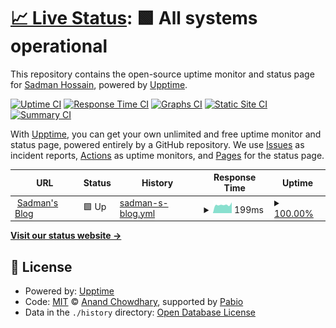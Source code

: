 # [📈 Live Status](https://status.sadman.ca): <!--live status--> **🟩 All systems operational**

This repository contains the open-source uptime monitor and status page for [Sadman Hossain](sadman.ca), powered by [Upptime](https://github.com/upptime/upptime).

[![Uptime CI](https://github.com/sadmanca/blog-uptime/workflows/Uptime%20CI/badge.svg)](https://github.com/sadmanca/blog-uptime/actions?query=workflow%3A%22Uptime+CI%22)
[![Response Time CI](https://github.com/sadmanca/blog-uptime/workflows/Response%20Time%20CI/badge.svg)](https://github.com/sadmanca/blog-uptime/actions?query=workflow%3A%22Response+Time+CI%22)
[![Graphs CI](https://github.com/sadmanca/blog-uptime/workflows/Graphs%20CI/badge.svg)](https://github.com/sadmanca/blog-uptime/actions?query=workflow%3A%22Graphs+CI%22)
[![Static Site CI](https://github.com/sadmanca/blog-uptime/workflows/Static%20Site%20CI/badge.svg)](https://github.com/sadmanca/blog-uptime/actions?query=workflow%3A%22Static+Site+CI%22)
[![Summary CI](https://github.com/sadmanca/blog-uptime/workflows/Summary%20CI/badge.svg)](https://github.com/sadmanca/blog-uptime/actions?query=workflow%3A%22Summary+CI%22)

With [Upptime](https://upptime.js.org), you can get your own unlimited and free uptime monitor and status page, powered entirely by a GitHub repository. We use [Issues](https://github.com/sadmanca/blog-uptime/issues) as incident reports, [Actions](https://github.com/sadmanca/blog-uptime/actions) as uptime monitors, and [Pages](https://status.sadman.ca) for the status page.

<!--start: status pages-->
<!-- This summary is generated by Upptime (https://github.com/upptime/upptime) -->
<!-- Do not edit this manually, your changes will be overwritten -->
<!-- prettier-ignore -->
| URL | Status | History | Response Time | Uptime |
| --- | ------ | ------- | ------------- | ------ |
| <img alt="" src="https://icons.duckduckgo.com/ip3/sadman.ca.ico" height="13"> [Sadman's Blog](https://sadman.ca) | 🟩 Up | [sadman-s-blog.yml](https://github.com/sadmanca/blog-uptime/commits/HEAD/history/sadman-s-blog.yml) | <details><summary><img alt="Response time graph" src="./graphs/sadman-s-blog/response-time-week.png" height="20"> 199ms</summary><br><a href="https://sadmanca.github.io/blog-uptime/history/sadman-s-blog"><img alt="Response time 172" src="https://img.shields.io/endpoint?url=https%3A%2F%2Fraw.githubusercontent.com%2Fsadmanca%2Fblog-uptime%2FHEAD%2Fapi%2Fsadman-s-blog%2Fresponse-time.json"></a><br><a href="https://sadmanca.github.io/blog-uptime/history/sadman-s-blog"><img alt="24-hour response time 212" src="https://img.shields.io/endpoint?url=https%3A%2F%2Fraw.githubusercontent.com%2Fsadmanca%2Fblog-uptime%2FHEAD%2Fapi%2Fsadman-s-blog%2Fresponse-time-day.json"></a><br><a href="https://sadmanca.github.io/blog-uptime/history/sadman-s-blog"><img alt="7-day response time 199" src="https://img.shields.io/endpoint?url=https%3A%2F%2Fraw.githubusercontent.com%2Fsadmanca%2Fblog-uptime%2FHEAD%2Fapi%2Fsadman-s-blog%2Fresponse-time-week.json"></a><br><a href="https://sadmanca.github.io/blog-uptime/history/sadman-s-blog"><img alt="30-day response time 209" src="https://img.shields.io/endpoint?url=https%3A%2F%2Fraw.githubusercontent.com%2Fsadmanca%2Fblog-uptime%2FHEAD%2Fapi%2Fsadman-s-blog%2Fresponse-time-month.json"></a><br><a href="https://sadmanca.github.io/blog-uptime/history/sadman-s-blog"><img alt="1-year response time 172" src="https://img.shields.io/endpoint?url=https%3A%2F%2Fraw.githubusercontent.com%2Fsadmanca%2Fblog-uptime%2FHEAD%2Fapi%2Fsadman-s-blog%2Fresponse-time-year.json"></a></details> | <details><summary><a href="https://sadmanca.github.io/blog-uptime/history/sadman-s-blog">100.00%</a></summary><a href="https://sadmanca.github.io/blog-uptime/history/sadman-s-blog"><img alt="All-time uptime 100.00%" src="https://img.shields.io/endpoint?url=https%3A%2F%2Fraw.githubusercontent.com%2Fsadmanca%2Fblog-uptime%2FHEAD%2Fapi%2Fsadman-s-blog%2Fuptime.json"></a><br><a href="https://sadmanca.github.io/blog-uptime/history/sadman-s-blog"><img alt="24-hour uptime 100.00%" src="https://img.shields.io/endpoint?url=https%3A%2F%2Fraw.githubusercontent.com%2Fsadmanca%2Fblog-uptime%2FHEAD%2Fapi%2Fsadman-s-blog%2Fuptime-day.json"></a><br><a href="https://sadmanca.github.io/blog-uptime/history/sadman-s-blog"><img alt="7-day uptime 100.00%" src="https://img.shields.io/endpoint?url=https%3A%2F%2Fraw.githubusercontent.com%2Fsadmanca%2Fblog-uptime%2FHEAD%2Fapi%2Fsadman-s-blog%2Fuptime-week.json"></a><br><a href="https://sadmanca.github.io/blog-uptime/history/sadman-s-blog"><img alt="30-day uptime 100.00%" src="https://img.shields.io/endpoint?url=https%3A%2F%2Fraw.githubusercontent.com%2Fsadmanca%2Fblog-uptime%2FHEAD%2Fapi%2Fsadman-s-blog%2Fuptime-month.json"></a><br><a href="https://sadmanca.github.io/blog-uptime/history/sadman-s-blog"><img alt="1-year uptime 100.00%" src="https://img.shields.io/endpoint?url=https%3A%2F%2Fraw.githubusercontent.com%2Fsadmanca%2Fblog-uptime%2FHEAD%2Fapi%2Fsadman-s-blog%2Fuptime-year.json"></a></details>

<!--end: status pages-->

[**Visit our status website →**](https://status.sadman.ca)

## 📄 License

- Powered by: [Upptime](https://github.com/upptime/upptime)
- Code: [MIT](./LICENSE) © [Anand Chowdhary](https://anandchowdhary.com), supported by [Pabio](https://pabio.com)
- Data in the `./history` directory: [Open Database License](https://opendatacommons.org/licenses/odbl/1-0/)
